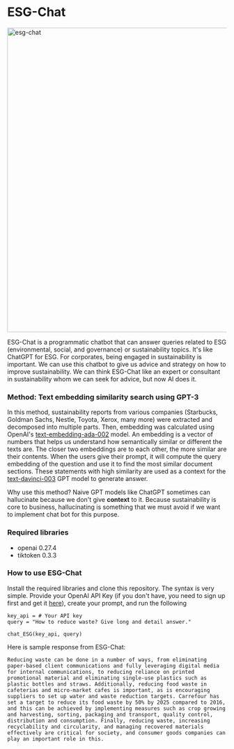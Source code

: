 # ESG-Chat

<img src="https://user-images.githubusercontent.com/51282928/230783659-fbe9b43f-01d2-48fd-84d5-eefd093fb628.png" alt= "esg-chat" width="700">

ESG-Chat is a programmatic chatbot that can answer queries related to ESG (environmental, social, and governance) or sustainability topics. It's like ChatGPT for ESG. For corporates, being engaged in sustainability is important. We can use this chatbot to give us advice and strategy on how to improve sustainability. We can think ESG-Chat like an expert or consultant in sustainability whom we can seek for advice, but now AI does it. 

### Method: Text embedding similarity search using GPT-3

In this method, sustainability reports from various companies (Starbucks, Goldman Sachs, Nestle, Toyota, Xerox, many more) were extracted and decomposed into multiple parts. Then, embedding was calculated using OpenAI's [text-embedding-ada-002](https://openai.com/blog/new-and-improved-embedding-model) model. An embedding is a vector of numbers that helps us understand how semantically similar or different the texts are. The closer two embeddings are to each other, the more similar are their contents. When the users give their prompt, it will compute the query embedding of the question and use it to find the most similar document sections. These statements with high similarity are used as a context for the [text-davinci-003](https://platform.openai.com/docs/models/gpt-3) GPT model to generate answer. 

Why use this method? Naive GPT models like ChatGPT sometimes can hallucinate because we don't give **context** to it. Because sustainability is core to business, hallucinating is something that we must avoid if we want to implement chat bot for this purpose. 

### Required libraries
* openai 0.27.4
* tiktoken 0.3.3

### How to use ESG-Chat

Install the required libraries and clone this repository. The syntax is very simple. Provide your OpenAI API Key (if you don't have, you need to sign up first and get it [here](https://platform.openai.com/account/api-keys)), create your prompt, and run the following

```
key_api = # Your API key
query = "How to reduce waste? Give long and detail answer."

chat_ESG(key_api, query)
```

Here is sample response from ESG-Chat:

```
Reducing waste can be done in a number of ways, from eliminating paper-based client communications and fully leveraging digital media for internal communications, to reducing reliance on printed promotional material and eliminating single-use plastics such as plastic bottles and straws. Additionally, reducing food waste in cafeterias and micro-market cafes is important, as is encouraging suppliers to set up water and waste reduction targets. Carrefour has set a target to reduce its food waste by 50% by 2025 compared to 2016, and this can be achieved by implementing measures such as crop growing and harvesting, sorting, packaging and transport, quality control, distribution and consumption. Finally, reducing waste, increasing recyclability and circularity, and managing recovered materials effectively are critical for society, and consumer goods companies can play an important role in this.
```
